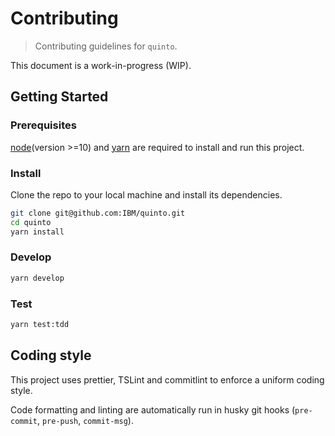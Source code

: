 # Contributing

> Contributing guidelines for `quinto`.

This document is a work-in-progress (WIP).

## Getting Started

### Prerequisites

[node](https://nodejs.org/en/)(version >=10) and [yarn](https://yarnpkg.com/en/docs/install#mac-stable) are required to install and run this project.

### Install

Clone the repo to your local machine and install its dependencies.

```bash
git clone git@github.com:IBM/quinto.git
cd quinto
yarn install
```

### Develop

```bash
yarn develop
```

### Test

```bash
yarn test:tdd
```

## Coding style

This project uses prettier, TSLint and commitlint to enforce a uniform coding style.

Code formatting and linting are automatically run in husky git hooks (`pre-commit`, `pre-push`, `commit-msg`).
